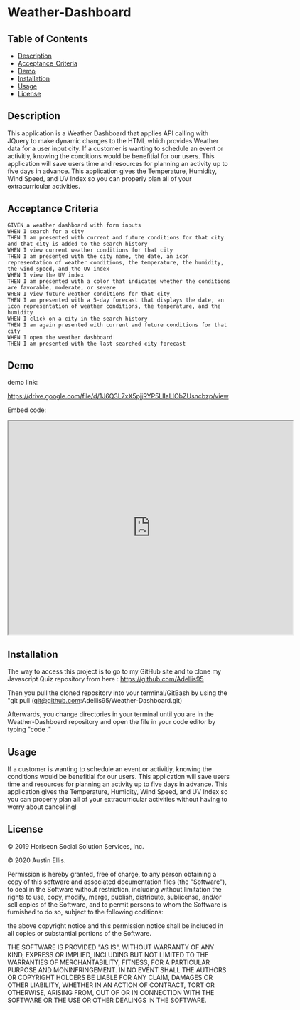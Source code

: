 # Weather-Dashboard

## Table of Contents

- [Description](#description)
- [Acceptance_Criteria](#acceptance_criteria)
- [Demo](#demo)
- [Installation](#installation)
- [Usage](#usage)
- [License](#license)

## Description

This application is a Weather Dashboard that applies API calling with JQuery to make dynamic changes to the HTML which provides Weather data for a user input city. If a customer is wanting to schedule an event or activitiy, knowing the conditions would be benefitial for our users. This application will save users time and resources for planning an activity up to five days in advance. This application gives the Temperature, Humidity, Wind Speed, and UV Index so you can properly plan all of your extracurricular activities.

## Acceptance Criteria

```
GIVEN a weather dashboard with form inputs
WHEN I search for a city
THEN I am presented with current and future conditions for that city and that city is added to the search history
WHEN I view current weather conditions for that city
THEN I am presented with the city name, the date, an icon representation of weather conditions, the temperature, the humidity, the wind speed, and the UV index
WHEN I view the UV index
THEN I am presented with a color that indicates whether the conditions are favorable, moderate, or severe
WHEN I view future weather conditions for that city
THEN I am presented with a 5-day forecast that displays the date, an icon representation of weather conditions, the temperature, and the humidity
WHEN I click on a city in the search history
THEN I am again presented with current and future conditions for that city
WHEN I open the weather dashboard
THEN I am presented with the last searched city forecast
```

## Demo

demo link:

https://drive.google.com/file/d/1J6Q3L7xX5pjjRYP5LlIaLIObZUsncbzp/view

Embed code:

<iframe src="https://drive.google.com/file/d/1J6Q3L7xX5pjjRYP5LlIaLIObZUsncbzp/preview" width="640" height="480"></iframe>

## Installation

The way to access this project is to go to my GitHub site and to clone my Javascript Quiz repository from here : https://github.com/Adellis95

Then you pull the cloned repository into your terminal/GitBash by using the "git pull (git@github.com:Adellis95/Weather-Dashboard.git)

Afterwards, you change directories in your terminal until you are in the Weather-Dashboard repository and open the file in your code editor by typing "code ."

## Usage

If a customer is wanting to schedule an event or activitiy, knowing the conditions would be benefitial for our users. This application will save users time and resources for planning an activity up to five days in advance. This application gives the Temperature, Humidity, Wind Speed, and UV Index so you can properly plan all of your extracurricular activities without having to worry about cancelling!

## License

© 2019 Horiseon Social Solution Services, Inc.

© 2020 Austin Ellis.

Permission is hereby granted, free of charge, to any person obtaining a copy of this software and associated documentation files (the "Software"), to deal in the Software without restriction, including without limitation the rights to use, copy, modify, merge, publish, distribute, sublicense, and/or sell copies of the Software, and to permit persons to whom the Software is furnished to do so, subject to the following coditions:

the above copyright notice and this permission notice shall be included in all copies or substantial portions of the Software.

THE SOFTWARE IS PROVIDED "AS IS", WITHOUT WARRANTY OF ANY KIND, EXPRESS OR IMPLIED, INCLUDING BUT NOT LIMITED TO THE WARRANTIES OF MERCHANTABILITY, FITNESS, FOR A PARTICULAR PURPOSE AND MONINFRINGEMENT. IN NO EVENT SHALL THE AUTHORS OR COPYRIGHT HOLDERS BE LIABLE FOR ANY CLAIM, DAMAGES OR OTHER LIABILITY, WHETHER IN AN ACTION OF CONTRACT, TORT OR OTHERWISE, ARISING FROM, OUT OF OR IN CONNECTION WITH THE SOFTWARE OR THE USE OR OTHER DEALINGS IN THE SOFTWARE.
